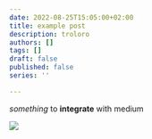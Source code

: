 ```yaml
---
date: 2022-08-25T15:05:00+02:00
title: example post
description: troloro
authors: []
tags: []
draft: false
published: false
series: ''

---
```

_something_ to **integrate** with medium

![](https://github.com/kanekotic/kanekotic/raw/main/header.svg)